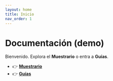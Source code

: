 ```yaml
---
layout: home
title: Inicio
nav_order: 1
---
```


# Documentación (demo)
Bienvenido. Explora el **Muestrario** o entra a **Guías**.

- 👉 **[Muestrario](./muestrario)**
- 👉 **[Guías](./guias)**

